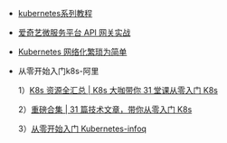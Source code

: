 * [kubernetes系列教程](https://cloud.tencent.com/developer/column/79243/tag-10652)

* [爱奇艺微服务平台 API 网关实战](https://mp.weixin.qq.com/s/rIjzhsOMSMqS6yTUnaFJqQ)

* [Kubernetes 网络化繁琐为简单](https://mp.weixin.qq.com/s/m0z1eYZz2NJ-F3feS8KRBQ)

* 从零开始入门k8s-阿里

    1）[K8s 资源全汇总 | K8s 大咖带你 31 堂课从零入门 K8s](https://yq.aliyun.com/articles/757946?spm=a2c4e.11153940.0.0.76a878c8YPONKw)

    2）[重磅合集 | 31 篇技术文章，带你从零入门 K8s](https://yq.aliyun.com/articles/754267?spm=a2c4e.11153940.0.0.76a878c8YPONKw)

    3）[从零开始入门 Kubernetes-infoq](https://www.infoq.cn/theme/44)

